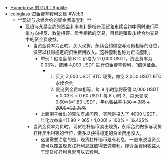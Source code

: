 - [Homebrew 的 GUI：Applite](https://github.com/milanvarady/Applite)
- [coinglass 资金费率套利文档](https://www.coinglass.com/zh/FrArbitrage) #Web3
	- **现货与永续合约的资金费率套利  **
		- 现货与永续合约的资金利率套利是指在现货和永续合约中同时进行两笔方向相反、数量相等、盈亏相抵的交易，目标是赚取永续合约交易中的资金费收益。
			- 当资金费率为正时，买入现货，永续合约做空与现货相等的仓位，做空以获得稳定的资金费用收入。这种套利也称为正向套利。
				- 举例：假设当前 BTC 价格为 20,000 USDT，资金费率为 0.03%，使用 4,000 USDT 进行资金费率套利，1倍保证金。
					- 1. 买入 2,000 USDT BTC 现货，做空 2,000 USDT BTC 永续合约
					  2. 假设资金费率相等，每 8 小时您将获得 2,000 USDT × 0.03% = 0.60 USDT 每 8 小时
					  3、每天领取 0.60×3=1.80 USDT，~~年化收益率 1.80 × 365 ÷ 2000=32.95%~~
				- 上面例子给出的算法有点问题，实际是投入了 4000 USDT，年化收益率=(1.80 × 365 / 4,000) × 100% = 16.425%
			- 当资金费率为负时，现货杠杆借币卖出现货，永续合约做多与现货杠杆卖出相等的仓位，做多以获得稳定的资金费用收入。
				- 这里需要注意的是，现货杠杆借币是有利息，一般来说当资金费可以覆盖现货杠杆利息就值得去做套利，即资金费用收益大于现货杠杆利息就可以去套利。